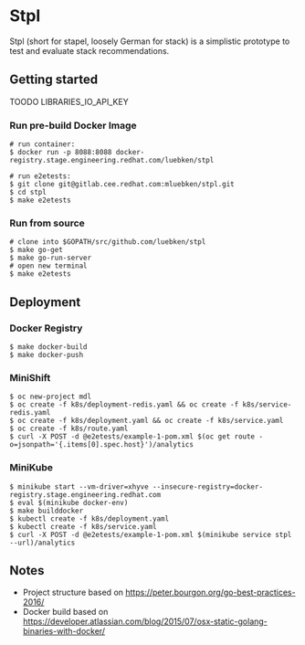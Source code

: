 # Stpl

Stpl (short for stapel, loosely German for stack) is a simplistic prototype to test and evaluate stack recommendations.

## Getting started

TOODO LIBRARIES_IO_API_KEY

### Run pre-build Docker Image

    # run container:
    $ docker run -p 8088:8088 docker-registry.stage.engineering.redhat.com/luebken/stpl

    # run e2etests:
    $ git clone git@gitlab.cee.redhat.com:mluebken/stpl.git
    $ cd stpl
    $ make e2etests

### Run from source
    # clone into $GOPATH/src/github.com/luebken/stpl
    $ make go-get
    $ make go-run-server
    # open new terminal
    $ make e2etests

## Deployment

### Docker Registry

    $ make docker-build
    $ make docker-push

### MiniShift

    $ oc new-project mdl
    $ oc create -f k8s/deployment-redis.yaml && oc create -f k8s/service-redis.yaml
    $ oc create -f k8s/deployment.yaml && oc create -f k8s/service.yaml
    $ oc create -f k8s/route.yaml
    $ curl -X POST -d @e2etests/example-1-pom.xml $(oc get route -o=jsonpath='{.items[0].spec.host}')/analytics

### MiniKube

    $ minikube start --vm-driver=xhyve --insecure-registry=docker-registry.stage.engineering.redhat.com
    $ eval $(minikube docker-env)
    $ make builddocker
    $ kubectl create -f k8s/deployment.yaml
    $ kubectl create -f k8s/service.yaml
    $ curl -X POST -d @e2etests/example-1-pom.xml $(minikube service stpl --url)/analytics



## Notes

* Project structure based on https://peter.bourgon.org/go-best-practices-2016/
* Docker build based on https://developer.atlassian.com/blog/2015/07/osx-static-golang-binaries-with-docker/